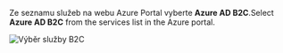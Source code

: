 <span data-ttu-id="082e8-101">Ze seznamu služeb na webu Azure Portal vyberte **Azure AD B2C**.</span><span class="sxs-lookup"><span data-stu-id="082e8-101">Select **Azure AD B2C** from the services list in the Azure portal.</span></span>

![Výběr služby B2C](media/active-directory-b2c-find-service-settings/select-b2c-service.png)